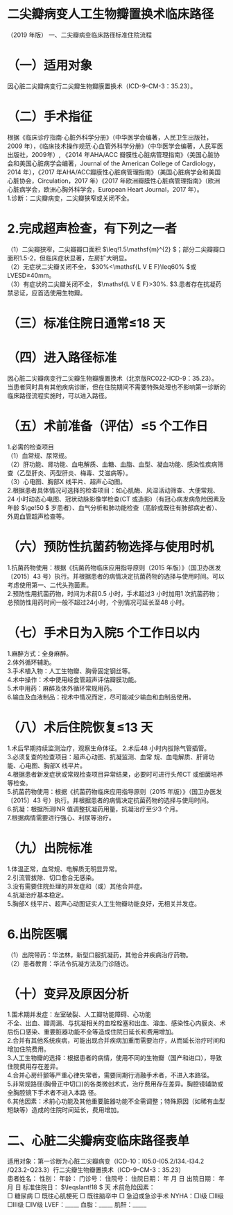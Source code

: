 # 二尖瓣病变人工生物瓣置换术临床路径  
（2019 年版） 一、二尖瓣病变临床路径标准住院流程  
# （一）适用对象  
因心脏二尖瓣病变行二尖瓣生物瓣膜置换术（ICD-9-CM-3：35.23）。  
# （二）手术指征  
根据《临床诊疗指南·心脏外科学分册》（中华医学会编著，人民卫生出版社，2009 年），《临床技术操作规范·心血管外科学分册》（中华医学会编著，人民军医出版社，2009年）, 《2014 年AHA/ACC 瓣膜性心脏病管理指南》（美国心脏协会和美国心脏病学会编著，Journal of the American College of Cardiology，2014 年），《2017 年AHA/ACC瓣膜性心脏病管理指南》（美国心脏病学会和美国心脏协会，Circulation，2017 年）《2017 年欧洲瓣膜性心脏病管理指南》（欧洲心脏病学会，欧洲心胸外科学会，European Heart Journal，2017 年）。  
1.诊断：二尖瓣病变，二尖瓣狭窄或关闭不全。  
# 2.完成超声检查，有下列之一者  
（1）二尖瓣狭窄，二尖瓣瓣口面积 $\leq\!1.5\mathsf{m}^{2} $；部分二尖瓣瓣口面积1.5-2，但临床症状显著，左房扩大明显。  
（2）无症状二尖瓣关闭不全， $30\%<\mathsf{L V E F}\leq60\% $或LVESD≥40mm。  
（3）有症状的二尖瓣关闭不全， $\mathsf{L V E F}>30\%. $3.患者存在抗凝药禁忌证，应首选使用生物瓣。  
# （三）标准住院日通常≤18 天  
# （四）进入路径标准  
因心脏二尖瓣病变行二尖瓣生物瓣膜置换术（北京版RC022-ICD-9：35.23）。  
当患者同时具有其他疾病诊断，但在住院期间不需要特殊处理也不影响第一诊断的临床路径流程实施时，可以进入路径。  
# （五）术前准备（评估）≤5 个工作日  
1.必需的检查项目  
（1）血常规、尿常规。  
（2）肝功能、肾功能、血电解质、血糖、血脂、血型、凝血功能、感染性疾病筛查（乙型肝炎、丙型肝炎、梅毒、艾滋病等）。  
（3）心电图、胸部X 线平片、超声心动图。  
2.根据患者具体情况可选择的检查项目：如心肌酶、风湿活动筛查、大便常规、24 小时动态心电图、冠状动脉影像学检查(CT 或造影)（有冠心病发病危险因素及年龄 $\ge\!50 $ 岁患者）、血气分析和肺功能检查（高龄或既往有肺部病史者）、外周血管超声检查等。  
# （六）预防性抗菌药物选择与使用时机  
1.抗菌药物使用：根据《抗菌药物临床应用指导原则（2015 年版）》（国卫办医发〔2015〕43 号）执行。并根据患者的病情决定抗菌药物的选择与使用时间。可以考虑使用第一、二代头孢菌素。  
2.预防性用抗菌药物，时间为术前0.5 小时，手术超过3 小时加用1 次抗菌药物；总预防性用药时间一般不超过24小时，个别情况可延长至48 小时。  
# （七）手术日为入院5 个工作日以内  
1.麻醉方式：全身麻醉。  
2.体外循环辅助。  
3.手术植入物：人工生物瓣、胸骨固定钢丝等。  
4.术中操作：术中使用经食管超声评估瓣膜功能。  
5.术中用药：麻醉及体外循环常规用药。  
6.输血及血液制品：视术中情况而定，尽可能减少输血和血制品使用。  
# （八）术后住院恢复≤13 天  
1.术后早期持续监测治疗，观察生命体征。 2.术后48 小时内拔除气管插管。  
3.必须复查的检查项目：超声心动图、抗凝监测、血常 规、血电解质、肝肾功能、心电图、胸部X 线平片。  
4.根据患者新发症状或常规检查项目异常结果，必要时可进行头颅CT 或细菌培养等检查。  
5.抗菌药物使用：根据《抗菌药物临床应用指导原则（2015 年版）》（国卫办医发〔2015〕43 号）执行。并根据患者的病情决定抗菌药物的选择与使用时间。  
6.抗凝：根据所测INR 值调整抗凝药用量，抗凝治疗至少3 个月。  
7.根据病情需要进行强心、利尿等治疗。  
# （九）出院标准  
1.体温正常，血常规、电解质无明显异常。  
2.引流管拔除、切口愈合无感染。  
3.没有需要住院处理的并发症和（或）其他合并症。  
4.抗凝治疗基本稳定。  
5.胸部X 线平片、超声心动图证实人工生物瓣功能良好，无相关并发症。  
# 6.出院医嘱  
（1）出院带药：华法林，新型口服抗凝药，其他合并疾病治疗药物。  
（2）患者教育：华法令抗凝方法及门诊随访。  
# （十）变异及原因分析  
1.围术期并发症：左室破裂、人工瓣功能障碍、心功能  
不全、出血、瓣周漏、与抗凝相关的血栓栓塞和出血、溶血、感染性心内膜炎、术后伤口感染、重要脏器功能不全等造成住院日延长和费用增加。  
2.合并有其他系统疾病，可能出现合并疾病加重而需要治疗，从而延长治疗时间和增加住院费用。  
3.人工生物瓣的选择：根据患者的病情，使用不同的生物瓣（国产和进口），导致住院费用存在差异。  
4.合并心房纤颤等严重心律失常者，需要同期行消融手术者，不进入本路径。  
5.非常规路径(胸骨正中切口)的各类微创术式，治疗费用存在差异。胸腔镜辅助或全胸腔镜下手术者不进入本路 径。  
6.其他因素：术前心功能及其他重要脏器功能不全需调整；特殊原因（如稀有血型短缺等）造成的住院时间延长，费用增加。  
# 二、心脏二尖瓣病变临床路径表单  
适用对象：第一诊断为心脏二尖瓣病变（ICD-10：I05.0-I05.2/I34.-I34.2 /Q23.2-Q23.3）行二尖瓣生物瓣置换术（ICD-9-CM-3：35.23）  
患者姓名：           性别：    年龄：    门诊号：       住院号：       住院日期：    年   月   日  出院日期：    年   月   日   标准住院日： $\leqslant\!18 $ 天 术前危险因素：  
□ 糖尿病   □ 既往心肌梗死   □ 既往脑卒中   □ 急迫或急诊手术    NYHA：□Ⅰ级  □Ⅱ级  □Ⅲ级  □Ⅳ级    LVEF：_____   血脂：_____  肌酐：_____  
